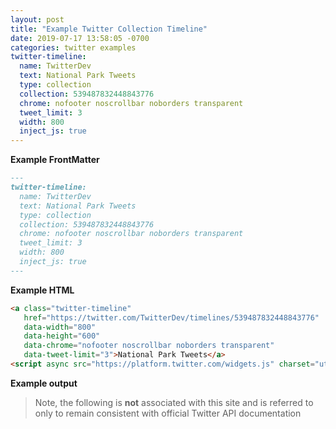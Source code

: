 ```yaml
---
layout: post
title: "Example Twitter Collection Timeline"
date: 2019-07-17 13:58:05 -0700
categories: twitter examples
twitter-timeline:
  name: TwitterDev
  text: National Park Tweets
  type: collection
  collection: 539487832448843776
  chrome: nofooter noscrollbar noborders transparent
  tweet_limit: 3
  width: 800
  inject_js: true
---
```



**Example FrontMatter**


```MarkDown
---
twitter-timeline:
  name: TwitterDev
  text: National Park Tweets
  type: collection
  collection: 539487832448843776
  chrome: nofooter noscrollbar noborders transparent
  tweet_limit: 3
  width: 800
  inject_js: true
---
```


**Example HTML**


```HTML
<a class="twitter-timeline"
   href="https://twitter.com/TwitterDev/timelines/539487832448843776"
   data-width="800"
   data-height="600"
   data-chrome="nofooter noscrollbar noborders transparent"
   data-tweet-limit="3">National Park Tweets</a>
<script async src="https://platform.twitter.com/widgets.js" charset="utf-8"></script>
```


**Example output**


> Note, the following is **not** associated with this site and is referred to only to remain consistent with official Twitter API documentation

